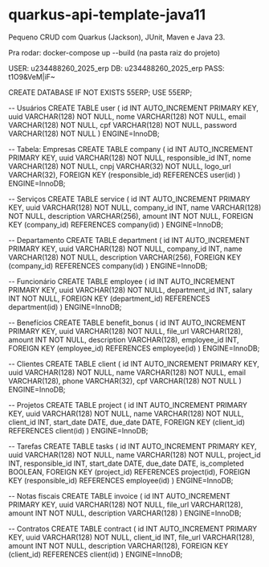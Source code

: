 # quarkus-api-template-java11

Pequeno CRUD com Quarkus (Jackson), JUnit, Maven e Java 23. 

Pra rodar:  docker-compose up --build (na pasta raiz do projeto)

USER: 	u234488260_2025_erp
DB: 	u234488260_2025_erp
PASS: 	t1O9&VeM|iF~

CREATE DATABASE IF NOT EXISTS 55ERP;
USE 55ERP;

-- Usuários
CREATE TABLE user (
    id INT AUTO_INCREMENT PRIMARY KEY,
    uuid VARCHAR(128) NOT NULL,
    nome VARCHAR(128) NOT NULL,
    email VARCHAR(128) NOT NULL,
    cpf VARCHAR(128) NOT NULL,
    password VARCHAR(128) NOT NULL
) ENGINE=InnoDB;

-- Tabela: Empresas
CREATE TABLE company (
    id INT AUTO_INCREMENT PRIMARY KEY,
    uuid VARCHAR(128) NOT NULL,
    responsible_id INT,
    nome VARCHAR(128) NOT NULL,
    cnpj VARCHAR(32) NOT NULL,
    logo_url VARCHAR(32),
    FOREIGN KEY (responsible_id) REFERENCES user(id)
) ENGINE=InnoDB;

-- Serviços
CREATE TABLE service (
    id INT AUTO_INCREMENT PRIMARY KEY,
    uuid VARCHAR(128) NOT NULL,
    company_id INT,
    name VARCHAR(128) NOT NULL,
    description VARCHAR(256),
    amount INT NOT NULL,
    FOREIGN KEY (company_id) REFERENCES company(id)
) ENGINE=InnoDB;

-- Departamento
CREATE TABLE department (
    id INT AUTO_INCREMENT PRIMARY KEY,
    uuid VARCHAR(128) NOT NULL,
    company_id INT,
    name VARCHAR(128) NOT NULL,
    description VARCHAR(256),
    FOREIGN KEY (company_id) REFERENCES company(id)
) ENGINE=InnoDB;

-- Funcionário
CREATE TABLE employee (
    id INT AUTO_INCREMENT PRIMARY KEY,
    uuid VARCHAR(128) NOT NULL,
    department_id INT,
    salary INT NOT NULL,
    FOREIGN KEY (department_id) REFERENCES department(id)
) ENGINE=InnoDB;

-- Benefícios
CREATE TABLE benefit_bonus (
    id INT AUTO_INCREMENT PRIMARY KEY,
    uuid VARCHAR(128) NOT NULL,
    file_url VARCHAR(128),
    amount INT NOT NULL,
    description VARCHAR(128),
    employee_id INT,
    FOREIGN KEY (employee_id) REFERENCES employee(id)
) ENGINE=InnoDB;

-- Clientes
CREATE TABLE client (
    id INT AUTO_INCREMENT PRIMARY KEY,
    uuid VARCHAR(128) NOT NULL,
    name VARCHAR(128) NOT NULL,
    email VARCHAR(128),
    phone VARCHAR(32),
    cpf VARCHAR(128) NOT NULL
) ENGINE=InnoDB;

-- Projetos
CREATE TABLE project (
    id INT AUTO_INCREMENT PRIMARY KEY,
    uuid VARCHAR(128) NOT NULL,
    name VARCHAR(128) NOT NULL,
    client_id INT,
    start_date DATE,
    due_date DATE,
    FOREIGN KEY (client_id) REFERENCES client(id)
) ENGINE=InnoDB;

-- Tarefas
CREATE TABLE tasks (
    id INT AUTO_INCREMENT PRIMARY KEY,
    uuid VARCHAR(128) NOT NULL,
    name VARCHAR(128) NOT NULL,
    project_id INT,
    responsible_id INT,
    start_date DATE,
    due_date DATE,
    is_completed BOOLEAN,
    FOREIGN KEY (project_id) REFERENCES project(id),
    FOREIGN KEY (responsible_id) REFERENCES employee(id)
) ENGINE=InnoDB;

-- Notas fiscais
CREATE TABLE invoice (
    id INT AUTO_INCREMENT PRIMARY KEY,
    uuid VARCHAR(128) NOT NULL,
    file_url VARCHAR(128),
    amount INT NOT NULL,
    description VARCHAR(128)
) ENGINE=InnoDB;

-- Contratos
CREATE TABLE contract (
    id INT AUTO_INCREMENT PRIMARY KEY,
    uuid VARCHAR(128) NOT NULL,
    client_id INT,
    file_url VARCHAR(128),
    amount INT NOT NULL,
    description VARCHAR(128),
    FOREIGN KEY (client_id) REFERENCES client(id)
) ENGINE=InnoDB;
